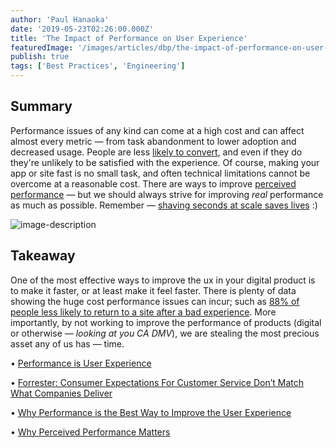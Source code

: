 ```yaml
---
author: 'Paul Hanaoka'
date: '2019-05-23T02:26:00.000Z'
title: 'The Impact of Performance on User Experience'
featuredImage: '/images/articles/dbp/the-impact-of-performance-on-user-experience.png'
publish: true
tags: ['Best Practices', 'Engineering']
---
```


## Summary

Performance issues of any kind can come at a high cost and can affect almost every metric — from task abandonment to lower adoption and decreased usage. People are less [likely to convert](https://www.cloudflare.com/learning/performance/more/website-performance-conversion-rates/), and even if they do they're unlikely to be satisfied with the experience. Of course, making your app or site fast is no small task, and often technical limitations cannot be overcome at a reasonable cost. There are ways to improve [perceived performance](https://blog.teamtreehouse.com/perceived-performance) — but we should always strive for improving _real_ performance as much as possible. Remember — [shaving seconds at scale saves lives](https://www.folklore.org/StoryView.py?story=Saving_Lives.txt) :)

![image-description](/images/articles/dbp/1558646716993webupload_00659870.png)

## Takeaway

One of the most effective ways to improve the ux in your digital product is to make it faster, or at least make it feel faster. There is plenty of data showing the huge cost performance issues can incur; such as [88% of people less likely to return to a site after a bad experience](http://designingforperformance.com/changing-culture/#impact-on-business-metrics). More importantly, by not working to improve the performance of products (digital or otherwise — _looking at you CA DMV_), we are stealing the most precious asset any of us has — time.

• [Performance is User Experience](http://designingforperformance.com/performance-is-ux/)

• [Forrester: Consumer Expectations For Customer Service Don’t Match What Companies Deliver](https://go.forrester.com/blogs/consumer-expectations-for-customer-service-dont-match-what-companies-deliver/)

• [Why Performance is the Best Way to Improve the User Experience](https://boagworld.com/usability/performance-ux/)

• [Why Perceived Performance Matters](https://www.smashingmagazine.com/2015/09/why-performance-matters-the-perception-of-time/)
